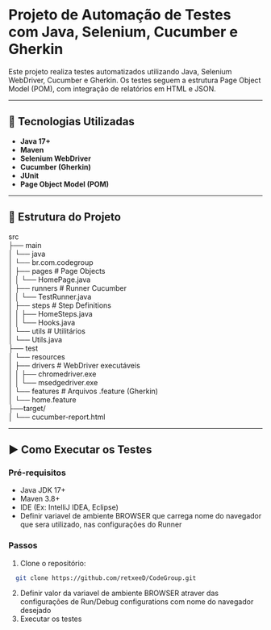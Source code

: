 # Projeto de Automação de Testes com Java, Selenium, Cucumber e Gherkin

Este projeto realiza testes automatizados utilizando Java, Selenium WebDriver, Cucumber e Gherkin. Os testes seguem a estrutura Page Object Model (POM), com integração de relatórios em HTML e JSON.

---

## 🧰 Tecnologias Utilizadas

- **Java 17+**
- **Maven**
- **Selenium WebDriver**
- **Cucumber (Gherkin)**
- **JUnit**
- **Page Object Model (POM)**

---

## 📁 Estrutura do Projeto

src  
├── main  
│ └── java  
│ └── br.com.codegroup  
│ ├── pages # Page Objects  
│ │ └── HomePage.java  
│ ├── runners # Runner Cucumber  
│ │ └── TestRunner.java  
│ ├── steps # Step Definitions  
│ │ ├── HomeSteps.java  
│ │ └── Hooks.java  
│ └── utils # Utilitários  
│ └── Utils.java  
├── test  
│ └── resources  
│ ├── drivers # WebDriver executáveis  
│ │ ├── chromedriver.exe  
│ │ └── msedgedriver.exe  
│ └── features # Arquivos .feature (Gherkin)  
│ └── home.feature  
├──target/  
│ └──  cucumber-report.html  


---

## ▶️ Como Executar os Testes

### Pré-requisitos

- Java JDK 17+
- Maven 3.8+
- IDE (Ex: IntelliJ IDEA, Eclipse)
- Definir variavel de ambiente BROWSER que carrega nome do navegador que sera utilizado, nas configurações do Runner

### Passos

1. Clone o repositório: 
```bash
  git clone https://github.com/retxeeD/CodeGroup.git
```

2. Definir valor da variavel de ambiente BROWSER atraver das configurações de Run/Debug configurations com nome do navegador desejado
3. Executar os testes
